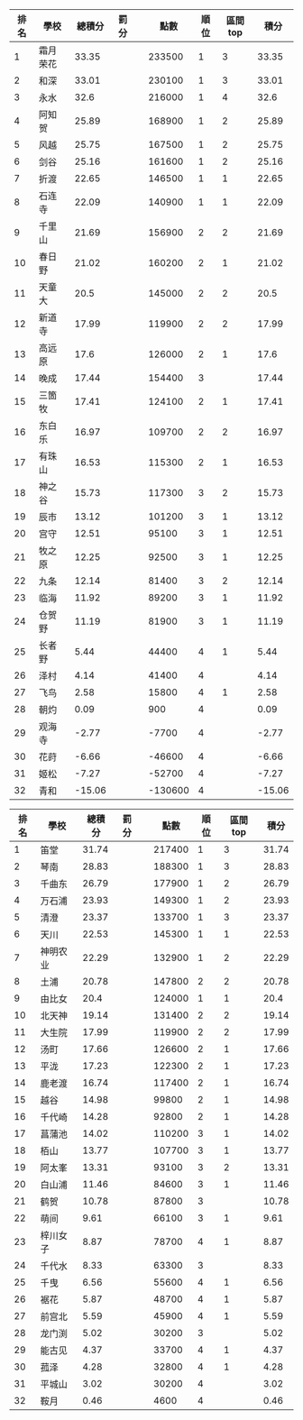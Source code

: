 排名|學校|總積分|罰分||點數|順位|區間top|積分
-|-|-|-|-|-|-|-|-
1|霜月荣花|33.35|||233500|1|3|33.35
2|和深|33.01|||230100|1|3|33.01
3|永水|32.6|||216000|1|4|32.6
4|阿知贺|25.89|||168900|1|2|25.89
5|风越|25.75|||167500|1|2|25.75
6|剑谷|25.16|||161600|1|2|25.16
7|折渡|22.65|||146500|1|1|22.65
8|石连寺|22.09|||140900|1|1|22.09
9|千里山|21.69|||156900|2|2|21.69
10|春日野|21.02|||160200|2|1|21.02
11|天童大|20.5|||145000|2|2|20.5
12|新道寺|17.99|||119900|2|2|17.99
13|高远原|17.6|||126000|2|1|17.6
14|晚成|17.44|||154400|3||17.44
15|三箇牧|17.41|||124100|2|1|17.41
16|东白乐|16.97|||109700|2|2|16.97
17|有珠山|16.53|||115300|2|1|16.53
18|神之谷|15.73|||117300|3|2|15.73
19|辰市|13.12|||101200|3|1|13.12
20|宫守|12.51|||95100|3|1|12.51
21|牧之原|12.25|||92500|3|1|12.25
22|九条|12.14|||81400|3|2|12.14
23|临海|11.92|||89200|3|1|11.92
24|仓贺野|11.19|||81900|3|1|11.19
25|长者野|5.44|||44400|4|1|5.44
26|泽村|4.14|||41400|4||4.14
27|飞鸟|2.58|||15800|4|1|2.58
28|朝灼|0.09|||900|4||0.09
29|观海寺|-2.77|||-7700|4||-2.77
30|花莳|-6.66|||-46600|4||-6.66
31|姬松|-7.27|||-52700|4||-7.27
32|青和|-15.06|||-130600|4||-15.06

排名|學校|總積分|罰分||點數|順位|區間top|積分
-|-|-|-|-|-|-|-|-
1|笛堂|31.74|||217400|1|3|31.74
2|琴南|28.83|||188300|1|3|28.83
3|千曲东|26.79|||177900|1|2|26.79
4|万石浦|23.93|||149300|1|2|23.93
5|清澄|23.37|||133700|1|3|23.37
6|天川|22.53|||145300|1|1|22.53
7|神明农业|22.29|||132900|1|2|22.29
8|土浦|20.78|||147800|2|2|20.78
9|由比女|20.4|||124000|1|1|20.4
10|北天神|19.14|||131400|2|2|19.14
11|大生院|17.99|||119900|2|2|17.99
12|汤町|17.66|||126600|2|1|17.66
13|平泷|17.23|||122300|2|1|17.23
14|鹿老渡|16.74|||117400|2|1|16.74
15|越谷|14.98|||99800|2|1|14.98
16|千代崎|14.28|||92800|2|1|14.28
17|菖蒲池|14.02|||110200|3|1|14.02
18|栢山|13.77|||107700|3|1|13.77
19|阿太峯|13.31|||93100|3|2|13.31
20|白山浦|11.46|||84600|3|1|11.46
21|鹤贺|10.78|||87800|3||10.78
22|萌间|9.61|||66100|3|1|9.61
23|梓川女子|8.87|||78700|4|1|8.87
24|千代水|8.33|||63300|3||8.33
25|千曳|6.56|||55600|4|1|6.56
26|裾花|5.87|||48700|4|1|5.87
27|前宫北|5.59|||45900|4|1|5.59
28|龙门渕|5.02|||30200|3||5.02
29|能古见|4.37|||33700|4|1|4.37
30|菰泽|4.28|||32800|4|1|4.28
31|平城山|3.02|||30200|4||3.02
32|鞍月|0.46|||4600|4||0.46
